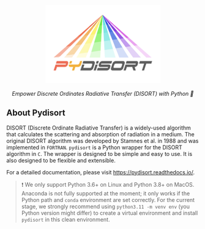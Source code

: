 <!-- Logo ------------------------------------------->
<h4 align="center">
    <img src="https://github.com/zoeyzyhu/pybind_cmake_simple/raw/main/logo_tr_git.png" alt="Pydisort" width="300" style="display: block; margin: 0 auto">
</h4>

<!-- Subtitle --------------------------------------->
<p align="center">
  <i align="center">Empower Discrete Ordinates Radiative Transfer (DISORT) with Python 🚀</i>
</p>

## <a id='about-pydisort'> About Pydisort </a>

DISORT (Discrete Ordinate Radiative Transfer) is a widely-used algorithm that calculates the scattering and absorption of radiation in a medium. The original DISORT algorithm was developed by Stamnes et al. in 1988 and was implemented in `FORTRAN`. `pydisort` is a Python wrapper for the DISORT algorithm in `C`. The wrapper is designed to be simple and easy to use. It is also designed to be flexible and extensible.


For a detailed documentation, please visit https://pydisort.readthedocs.io/.

> ❗ We only support Python 3.6+ on Linux and Python 3.8+ on MacOS. Anaconda is not fully supported at the moment; it only works if the Python path and `conda` environment are set correctly. For the current stage, we strongly recommend using `python3.11 -m venv env` (you Python version might differ) to create a virtual environment and install `pydisort` in this clean environment.
